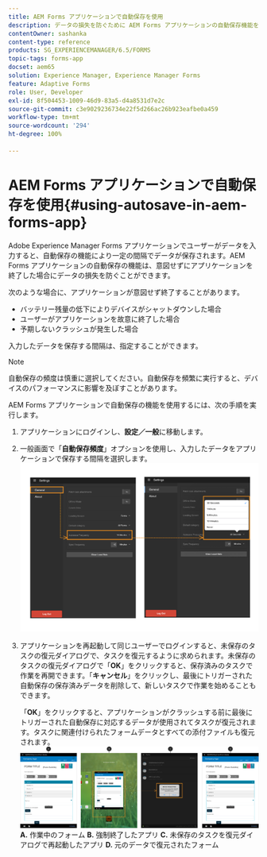 ```yaml
---
title: AEM Forms アプリケーションで自動保存を使用
description: データの損失を防ぐために AEM Forms アプリケーションの自動保存機能を使用する方法について説明します。
contentOwner: sashanka
content-type: reference
products: SG_EXPERIENCEMANAGER/6.5/FORMS
topic-tags: forms-app
docset: aem65
solution: Experience Manager, Experience Manager Forms
feature: Adaptive Forms
role: User, Developer
exl-id: 8f504453-1009-46d9-83a5-d4a8531d7e2c
source-git-commit: c3e9029236734e22f5d266ac26b923eafbe0a459
workflow-type: tm+mt
source-wordcount: '294'
ht-degree: 100%

---
```


# AEM Forms アプリケーションで自動保存を使用{#using-autosave-in-aem-forms-app}

Adobe Experience Manager Forms アプリケーションでユーザーがデータを入力すると、自動保存の機能により一定の間隔でデータが保存されます。AEM Forms アプリケーションの自動保存の機能は、意図せずにアプリケーションを終了した場合にデータの損失を防ぐことができます。

次のような場合に、アプリケーションが意図せず終了することがあります。

* バッテリー残量の低下によりデバイスがシャットダウンした場合
* ユーザーがアプリケーションを故意に終了した場合
* 予期しないクラッシュが発生した場合

入力したデータを保存する間隔は、指定することができます。

>[!NOTE]
>
>自動保存の頻度は慎重に選択してください。自動保存を頻繁に実行すると、デバイスのパフォーマンスに影響を及ぼすことがあります。

AEM Forms アプリケーションで自動保存の機能を使用するには、次の手順を実行します。

1. アプリケーションにログインし、**設定／一般**&#x200B;に移動します。
1. 一般画面で「**自動保存頻度**」オプションを使用し、入力したデータをアプリケーションで保存する間隔を選択します。
   [![自動保存頻度の設定](assets/using-autosave-freq-07.png)](assets/using-autosave-freq-07-1.png)

1. アプリケーションを再起動して同じユーザーでログインすると、未保存のタスクの復元ダイアログで、タスクを復元するように求められます。未保存のタスクの復元ダイアログで「**OK**」をクリックすると、保存済みのタスクで作業を再開できます。「**キャンセル**」をクリックし、最後にトリガーされた自動保存の保存済みデータを削除して、新しいタスクで作業を始めることもできます。

   「**OK**」をクリックすると、アプリケーションがクラッシュする前に最後にトリガーされた自動保存に対応するデータが使用されてタスクが復元されます。タスクに関連付けられたフォームデータとすべての添付ファイルも復元されます。
   [![タスクの復元&#x200B;](assets/autosave-flow.png)](assets/using-autosave-freq-06.png)**A.** 作業中のフォーム **B.** 強制終了したアプリ **C.** 未保存のタスクを復元ダイアログで再起動したアプリ **D.** 元のデータで復元されたフォーム

